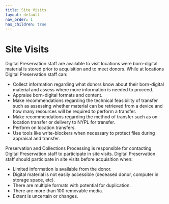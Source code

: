 ```yaml
---
title: Site Visits
layout: default
nav_order: 1
has_children: true
---
```


# Site Visits  
Digital Preservation staff are available to visit locations were born-digital material is stored prior to acquisition and to meet donors. While at locations Digital Preservation staff can:
* Collect information regarding what donors know about their born-digital material and assess where more information is needed to proceed.
* Appraise born-digital formats and content.
* Make recommendations regarding the technical feasibility of transfer such as assessing whether material can be retrieved from a device and how many resources will be required to perform a transfer. 
* Make recommendations regarding the method of transfer such as on location transfer or delivery to NYPL for transfer.
* Perform on location transfers.
* Use tools like write-blockers when necessary to protect files during appraisal and transfer.  

Preservation and Collections Processing is responsible for contacting Digital Preservation staff to participate in site visits. Digital Preservation staff should participate in site visits before acquisition when:
* Limited information is available from the donor.
* Digital material is not easily accessible (deceased donor, computer in storage space, etc).
* There are multiple formats with potential for duplication.
* There are more than 100 removable media.
* Extent is uncertain or changes.
